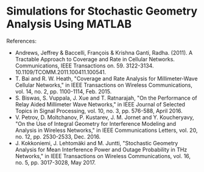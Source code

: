 # Simulations for Stochastic Geometry Analysis Using MATLAB
References:
- Andrews, Jeffrey & Baccelli, François & Krishna Ganti, Radha. (2011). A Tractable Approach to Coverage and Rate in Cellular Networks. Communications, IEEE Transactions on. 59. 3122-3134. 10.1109/TCOMM.2011.100411.100541.
- T. Bai and R. W. Heath, "Coverage and Rate Analysis for Millimeter-Wave Cellular Networks," in IEEE Transactions on Wireless Communications, vol. 14, no. 2, pp. 1100-1114, Feb. 2015.
- S. Biswas, S. Vuppala, J. Xue and T. Ratnarajah, "On the Performance of Relay Aided Millimeter Wave Networks," in IEEE Journal of Selected Topics in Signal Processing, vol. 10, no. 3, pp. 576-588, April 2016.
- V. Petrov, D. Moltchanov, P. Kustarev, J. M. Jornet and Y. Koucheryavy, "On the Use of Integral Geometry for Interference Modeling and Analysis in Wireless Networks," in IEEE Communications Letters, vol. 20, no. 12, pp. 2530-2533, Dec. 2016.
- J. Kokkoniemi, J. Lehtomäki and M. Juntti, "Stochastic Geometry Analysis for Mean Interference Power and Outage Probability in THz Networks," in IEEE Transactions on Wireless Communications, vol. 16, no. 5, pp. 3017-3028, May 2017.